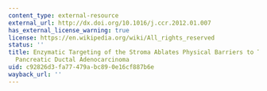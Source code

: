 ```yaml
---
content_type: external-resource
external_url: http://dx.doi.org/10.1016/j.ccr.2012.01.007
has_external_license_warning: true
license: https://en.wikipedia.org/wiki/All_rights_reserved
status: ''
title: Enzymatic Targeting of the Stroma Ablates Physical Barriers to Treatment of
  Pancreatic Ductal Adenocarcinoma
uid: c92826d3-fa77-479a-bc89-0e16cf887b6e
wayback_url: ''
---
```


